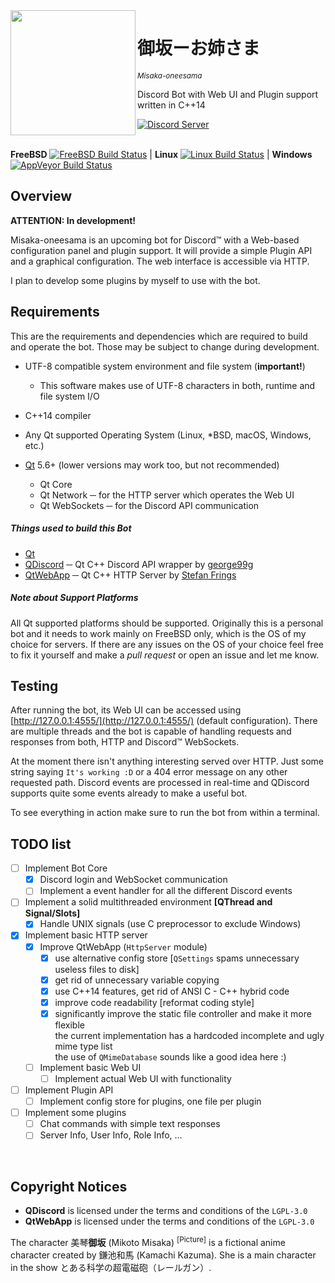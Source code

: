 <img src="https://magiruuvelvet.s-ul.eu/pics/5ANbjzVE.png" height="200" alt="" align="left">

# 御坂ーお姉さま
<sup>*Misaka-oneesama*</sup>

Discord Bot with Web UI and Plugin support written in C++14

[![Discord Server](https://discordapp.com/api/guilds/238054360637112321/embed.png)](https://discord.gg/4dpCQXv)
<br><br>

**FreeBSD** [![FreeBSD Build Status](https://jenkins.magiruuvelvet.gdn/job/misaka-oneesama/job/misaka-oneesama/job/master/badge/icon)](https://jenkins.magiruuvelvet.gdn/job/misaka-oneesama/job/misaka-oneesama/job/master/) | **Linux** [![Linux Build Status](https://travis-ci.org/misaka-oneesama/misaka-oneesama.svg?branch=master)](https://travis-ci.org/misaka-oneesama/misaka-oneesama) | **Windows** [![AppVeyor Build Status](https://ci.appveyor.com/api/projects/status/github/misaka-oneesama/misaka-oneesama?svg=true)](https://ci.appveyor.com/project/GhettoGirl/misaka-oneesama)


## Overview

**ATTENTION: In development!**

Misaka-oneesama is an upcoming bot for Discord™ with a Web-based configuration panel and plugin support. It will provide a simple Plugin API and a graphical configuration. The web interface is accessible via HTTP.

I plan to develop some plugins by myself to use with the bot.


## Requirements

This are the requirements and dependencies which are required to build and operate the bot. Those may be subject to change during development.

 - UTF-8 compatible system environment and file system (**important!**)
   - This software makes use of UTF-8 characters in both, runtime and file system I/O
 - C++14 compiler
 - Any Qt supported Operating System (Linux, \*BSD, macOS, Windows, etc.)

 - [Qt](https://www.qt.io) 5.6+ (lower versions may work too, but not recommended)
   - Qt Core
   - Qt Network ─ for the HTTP server which operates the Web UI
   - Qt WebSockets ─ for the Discord API communication


##### Things used to build this Bot

 - [Qt](https://www.qt.io)
 - [QDiscord](https://github.com/george99g/QDiscord) ─ Qt C++ Discord API wrapper by [george99g](https://github.com/george99g)
 - [QtWebApp](http://stefanfrings.de/qtwebapp/index-en.html) ─ Qt C++ HTTP Server by [Stefan Frings](http://stefanfrings.de)


##### Note about Support Platforms

All Qt supported platforms should be supported. Originally this is a personal bot and it needs to work mainly on FreeBSD only, which is the OS of my choice for servers. If there are any issues on the OS of your choice feel free to fix it yourself and make a *pull request* or open an issue and let me know.


## Testing

After running the bot, its Web UI can be accessed using [http://127.0.0.1:4555/](http://127.0.0.1:4555/) (default configuration). There are multiple threads and the bot is capable of handling requests and responses from both, HTTP and Discord™ WebSockets.

At the moment there isn't anything interesting served over HTTP. Just some string saying `It's working :D` or a 404 error message on any other requested path. Discord events are processed in real-time and QDiscord supports quite some events already to make a useful bot.

To see everything in action make sure to run the bot from within a terminal.


## TODO list

 - [ ] Implement Bot Core
   - [x] Discord login and WebSocket communication
   - [ ] Implement a event handler for all the different Discord events
 - [ ] Implement a solid multithreaded environment **[QThread and Signal/Slots]**
   - [x] Handle UNIX signals (use C preprocessor to exclude Windows)
 - [x] Implement basic HTTP server
   - [x] Improve QtWebApp (`HttpServer` module)
     - [x] use alternative config store [`QSettings` spams unnecessary useless files to disk]
     - [x] get rid of unnecessary variable copying
     - [x] use C++14 features, get rid of ANSI C - C++ hybrid code
     - [x] improve code readability [reformat coding style]
     - [x] significantly improve the static file controller and make it more flexible <br>
           the current implementation has a hardcoded incomplete and ugly mime type list <br>
           the use of `QMimeDatabase` sounds like a good idea here :)
   - [ ] Implement basic Web UI
     - [ ] Implement actual Web UI with functionality
 - [ ] Implement Plugin API
   - [ ] Implement config store for plugins, one file per plugin
 - [ ] Implement some plugins
   - [ ] Chat commands with simple text responses
   - [ ] Server Info, User Info, Role Info, ...

<br>

## Copyright Notices

- **QDiscord** is licensed under the terms and conditions of the `LGPL-3.0`
- **QtWebApp** is licensed under the terms and conditions of the `LGPL-3.0`

The character 美琴**御坂** (Mikoto Misaka) <sup>[Picture]</sup> is a fictional anime character created by 鎌池和馬 (Kamachi Kazuma). She is a main character in the show とある科学の超電磁砲（レールガン）.
